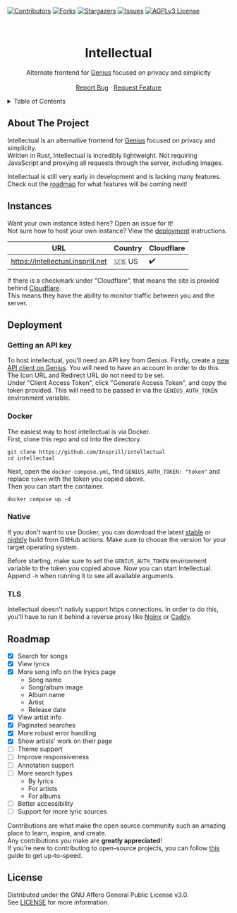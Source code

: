 [![Contributors][contributors-shield]][contributors-url]
[![Forks][forks-shield]][forks-url]
[![Stargazers][stars-shield]][stars-url]
[![Issues][issues-shield]][issues-url]
[![AGPLv3 License][license-shield]][license-url]




<!-- PROJECT LOGO -->
<br />
<div align="center">
  <h1>Intellectual</h1>
  <p>
    Alternate frontend for <a href="https://genius.com/">Genius</a> focused on privacy and simplicity 
    <br />
    <br />
    <a href="https://github.com/Insprill/intellectual/issues">Report Bug</a>
    ·
    <a href="https://github.com/Insprill/intellectual/issues">Request Feature</a>
  </p>
</div>




<!-- TABLE OF CONTENTS -->
<details>
  <summary>Table of Contents</summary>
  <ol>
    <li><a href="#about-the-project">About The Project</a></li>
    <li><a href="#instances">Instances</a></li>
    <li><a href="#deployment">Deployment</a></li>
    <li><a href="#roadmap">Roadmap</a></li>
    <li><a href="#license">License</a></li>
  </ol>
</details>




<!-- ABOUT THE PROJECT -->

## About The Project

Intellectual is an alternative frontend for [Genius](https://genius.com/) focused on privacy and simplicity.  
Written in Rust, Intellectual is incredibly lightweight.
Not requiring JavaScript and proxying all requests through the server, including images.

Intellectual is still very early in development and is lacking many features.  
Check out the [roadmap](#roadmap) for what features will be coming next!




<!-- Instances -->

## Instances

Want your own instance listed here? Open an issue for it!  
Not sure how to host your own instance? View the [deployment](#deployment) instructions.

| URL                               | Country | Cloudflare |
|-----------------------------------|---------|------------|
| https://intellectual.insprill.net | 🇺🇸 US | ✔️         |

If there is a checkmark under "Cloudflare", that means the site
is proxied behind [Cloudflare](https://www.cloudflare.com/).  
This means they have the ability to monitor traffic between you and the server.




<!-- DEPLOYMENT -->

## Deployment

### Getting an API key

To host intellectual, you'll need an API key from Genius.
Firstly, create a [new API client on Genius](https://genius.com/api-clients/new). You will need to have an account in order to do this.
The Icon URL and Redirect URL do not need to be set.  
Under "Client Access Token", click "Generate Access Token", and copy the token provided.
This will need to be passed in via the `GENIUS_AUTH_TOKEN` environment variable.

### Docker

The easiest way to host intellectual is via Docker.  
First, clone this repo and cd into the directory.
```
git clone https://github.com/Insprill/intellectual
cd intellectual
```
Next, open the `docker-compose.yml`, find `GENIUS_AUTH_TOKEN: "token"` and replace `token` with the token you copied above.  
Then you can start the container.
```
docker compose up -d
```

### Native

If you don't want to use Docker, you can download the latest [stable](https://github.com/Insprill/intellectual/releases) or [nightly](https://nightly.link/Insprill/intellectual/workflows/rust/master) build from GitHub actions. Make sure to choose the version for your target operating system.

Before starting, make sure to set the `GENIUS_AUTH_TOKEN` environment variable to the token you copied above.
Now you can start Intellectual. Append `-h` when running it to see all available arguments.

### TLS

Intellectual doesn't nativly support https connections. In order to do this, you'll have to run it behind a reverse proxy like [Nginx](https://www.nginx.com/) or [Caddy](https://caddyserver.com/).


<!-- ROADMAP -->

## Roadmap

- [x] Search for songs
- [x] View lyrics
- [x] More song info on the lryics page
  - Song name
  - Song/album image
  - Album name
  - Artist
  - Release date
- [x] View artist info
- [x] Paginated searches
- [x] More robust error handling
- [x] Show artists' work on their page
- [ ] Theme support
- [ ] Improve responsiveness
- [ ] Annotation support
- [ ] More search types
  - By lyrics
  - For artists
  - For albums
- [ ] Better accessibility
- [ ] Support for more lyric sources

Contributions are what make the open source community such an amazing place to learn, inspire, and create.  
Any contributions you make are **greatly appreciated**!  
If you're new to contributing to open-source projects,
you can follow [this](https://docs.github.com/en/get-started/quickstart/contributing-to-projects) guide to get up-to-speed.




<!-- LICENSE -->

## License

Distributed under the GNU Affero General Public License v3.0.  
See [LICENSE][license-url] for more information.




<!-- MARKDOWN LINKS & IMAGES -->
<!-- https://www.markdownguide.org/basic-syntax/#reference-style-links -->

[contributors-shield]: https://img.shields.io/github/contributors/Insprill/intellectual.svg?style=for-the-badge
[contributors-url]: https://github.com/Insprill/intellectual/graphs/contributors
[forks-shield]: https://img.shields.io/github/forks/Insprill/intellectual.svg?style=for-the-badge
[forks-url]: https://github.com/Insprill/intellectual/network/members
[stars-shield]: https://img.shields.io/github/stars/Insprill/intellectual.svg?style=for-the-badge
[stars-url]: https://github.com/Insprill/intellectual/stargazers
[issues-shield]: https://img.shields.io/github/issues/Insprill/intellectual.svg?style=for-the-badge
[issues-url]: https://github.com/Insprill/intellectual/issues
[license-shield]: https://img.shields.io/github/license/Insprill/intellectual.svg?style=for-the-badge
[license-url]: https://github.com/Insprill/intellectual/blob/master/LICENSE

